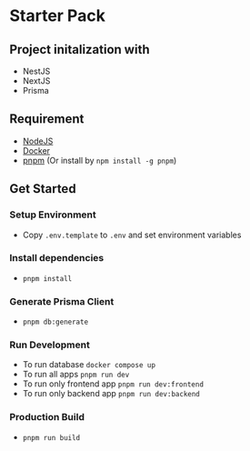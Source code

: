 # Starter Pack

## Project initalization with
- NestJS
- NextJS
- Prisma

## Requirement
- [NodeJS](https://nodejs.org/en/)
- [Docker](https://www.docker.com/products/docker-desktop/)
- [pnpm](https://pnpm.io/installation) (Or install by `npm install -g pnpm`)

## Get Started

### Setup Environment
- Copy `.env.template` to `.env` and set environment variables

### Install dependencies
- `pnpm install`

### Generate Prisma Client
- `pnpm db:generate`

### Run Development
- To run database `docker compose up`
- To run all apps `pnpm run dev`
- To run only frontend app `pnpm run dev:frontend`
- To run only backend app `pnpm run dev:backend`

### Production Build
- `pnpm run build`
